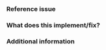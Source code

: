 <!-- 
Thanks for contributing a merge request! Please name and fully describe your MR as you would for a commit message.
If the MR fixes an issue, please include "Fixes #issue" in the commit message and the MR description.

In addition, we recommend that first-time contributors read our [contribution guidelines](https://eigen.tuxfamily.org/index.php?title=Contributing_to_Eigen) and [git page](https://eigen.tuxfamily.org/index.php?title=Git), which will help you submit a more standardized MR.

Before submitting the MR, you also need to complete the following checks:
- Make one PR per feature/bugfix (don't mix multiple changes into one PR). Avoid committing unrelated changes.
- Rebase before committing
- For code changes, run the test suite (at least the tests that are likely affected by the change).
  See our [test guidelines](https://eigen.tuxfamily.org/index.php?title=Tests).
- If possible, add a test (both for bug-fixes as well as new features)
- Make sure new features are documented

Note that we are a team of volunteers; we appreciate your patience during the review process.

Again, thanks for contributing! -->

### Reference issue
<!-- You can link to a specific issue using the gitlab syntax #<issue number>  -->

### What does this implement/fix?
<!--Please explain your changes.-->

### Additional information
<!--Any additional information you think is important.-->
